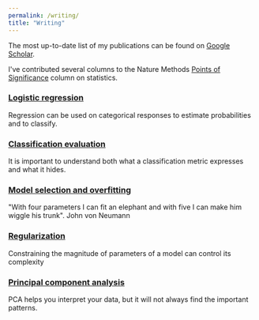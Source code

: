 ```yaml
---
permalink: /writing/
title: "Writing"
---
```


The most up-to-date list of my publications can be found on [Google Scholar](https://scholar.google.com/citations?user=5ICLcYAAAAAJ).

I've contributed several columns to the Nature Methods [Points of Significance](https://www.nature.com/collections/qghhqm/pointsofsignificance) column on statistics.

### [Logistic regression](http://www.nature.com/articles/nmeth.3904)
Regression can be used on categorical responses to estimate probabilities and to classify.

### [Classification evaluation](http://www.nature.com/articles/nmeth.3945)
It is important to understand both what a classification metric expresses and what it hides.

### [Model selection and overfitting](http://www.nature.com/articles/nmeth.3968)
"With four parameters I can fit an elephant and with five I can make him wiggle his trunk". John von Neumann

### [Regularization](http://www.nature.com/articles/nmeth.4014)
Constraining the magnitude of parameters of a model can control its complexity

### [Principal component analysis](http://www.nature.com/articles/nmeth.4346)
PCA helps you interpret your data, but it will not always find the important patterns.

